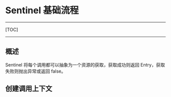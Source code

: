 # Sentinel 基础流程

---

[TOC]

---



## 概述

Sentinel 将每个调用都可以抽象为一个资源的获取，获取成功则返回 Entry，获取失败则抛出异常或返回 false。





## 创建调用上下文